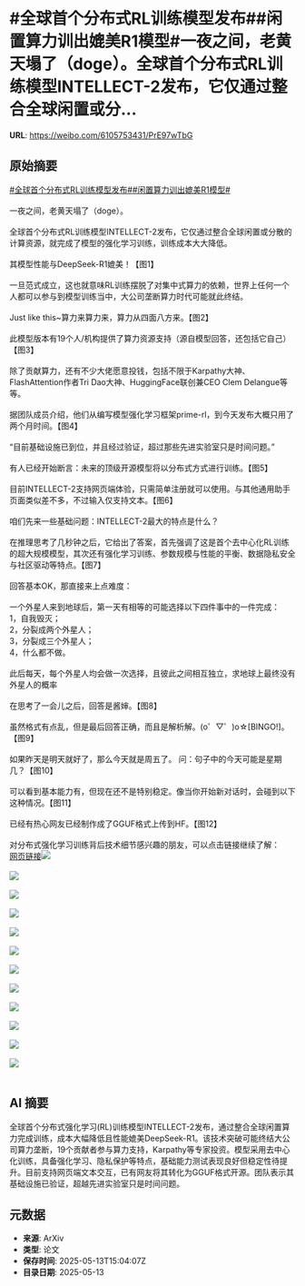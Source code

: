 # #全球首个分布式RL训练模型发布##闲置算力训出媲美R1模型#一夜之间，老黄天塌了（doge）。全球首个分布式RL训练模型INTELLECT-2发布，它仅通过整合全球闲置或分...

**URL**: https://weibo.com/6105753431/PrE97wTbG

## 原始摘要

<a href="https://m.weibo.cn/search?containerid=231522type%3D1%26t%3D10%26q%3D%23%E5%85%A8%E7%90%83%E9%A6%96%E4%B8%AA%E5%88%86%E5%B8%83%E5%BC%8FRL%E8%AE%AD%E7%BB%83%E6%A8%A1%E5%9E%8B%E5%8F%91%E5%B8%83%23&amp;extparam=%23%E5%85%A8%E7%90%83%E9%A6%96%E4%B8%AA%E5%88%86%E5%B8%83%E5%BC%8FRL%E8%AE%AD%E7%BB%83%E6%A8%A1%E5%9E%8B%E5%8F%91%E5%B8%83%23" data-hide=""><span class="surl-text">#全球首个分布式RL训练模型发布#</span></a><a href="https://m.weibo.cn/search?containerid=231522type%3D1%26t%3D10%26q%3D%23%E9%97%B2%E7%BD%AE%E7%AE%97%E5%8A%9B%E8%AE%AD%E5%87%BA%E5%AA%B2%E7%BE%8ER1%E6%A8%A1%E5%9E%8B%23&amp;extparam=%23%E9%97%B2%E7%BD%AE%E7%AE%97%E5%8A%9B%E8%AE%AD%E5%87%BA%E5%AA%B2%E7%BE%8ER1%E6%A8%A1%E5%9E%8B%23" data-hide=""><span class="surl-text">#闲置算力训出媲美R1模型#</span></a><br><br>一夜之间，老黄天塌了（doge）。<br><br>全球首个分布式RL训练模型INTELLECT-2发布，它仅通过整合全球闲置或分散的计算资源，就完成了模型的强化学习训练，训练成本大大降低。<br><br>其模型性能与DeepSeek-R1媲美！【图1】<br><br>一旦范式成立，这也就意味RL训练摆脱了对集中式算力的依赖，世界上任何一个人都可以参与到模型训练当中，大公司垄断算力时代可能就此终结。<br><br>Just like this~算力来算力来，算力从四面八方来。【图2】<br><br>此模型版本有19个人/机构提供了算力资源支持（源自模型回答，还包括它自己）【图3】<br><br>除了贡献算力，还有不少大佬愿意投钱，包括不限于Karpathy大神、FlashAttention作者Tri Dao大神、HuggingFace联创兼CEO Clem Delangue等等。<br><br>据团队成员介绍，他们从编写模型强化学习框架prime-rl，到今天发布大概只用了两个月时间。【图4】<br><br>“目前基础设施已到位，并且经过验证，超过那些先进实验室只是时间问题。”<br><br>有人已经开始断言：未来的顶级开源模型将以分布式方式进行训练。【图5】<br><br>目前INTELLECT-2支持网页端体验，只需简单注册就可以使用。与其他通用助手页面类似差不多，不过输入仅支持文本。【图6】<br><br>咱们先来一些基础问题：INTELLECT-2最大的特点是什么？<br><br>在推理思考了几秒钟之后，它给出了答案，首先强调了这是首个去中心化RL训练的超大规模模型，其次还有强化学习训练、参数规模与性能的平衡、数据隐私安全与社区驱动等特点。【图7】<br><br>回答基本OK，那直接来上点难度：<br><br>一个外星人来到地球后，第一天有相等的可能选择以下四件事中的一件完成：<br>1，自我毁灭；<br>2，分裂成两个外星人；<br>3，分裂成三个外星人；<br>4，什么都不做。<br><br>此后每天，每个外星人均会做一次选择，且彼此之间相互独立，求地球上最终没有外星人的概率<br><br>在思考了一会儿之后，回答是酱婶。【图8】<br><br>虽然格式有点乱，但是最后回答正确，而且是解析解。(o゜▽゜)o☆[BINGO!]。【图9】<br><br>如果昨天是明天就好了，那么今天就是周五了。 问：句子中的今天可能是星期几？【图10】<br><br>可以看到基本能力有，但现在还不是特别稳定。像当你开始新对话时，会碰到以下这种情况。【图11】<br><br>已经有热心网友已经制作成了GGUF格式上传到HF。【图12】<br><br>对分布式强化学习训练背后技术细节感兴趣的朋友，可以点击链接继续了解：<a href="https://weibo.cn/sinaurl?u=https%3A%2F%2Fmp.weixin.qq.com%2Fs%2FNjQi_KAE18YkIBEqttnUuQ" data-hide=""><span class="url-icon"><img style="width: 1rem;height: 1rem" src="https://h5.sinaimg.cn/upload/2015/09/25/3/timeline_card_small_web_default.png" referrerpolicy="no-referrer"></span><span class="surl-text">网页链接</span></a><img style="" src="https://tvax4.sinaimg.cn/large/006Fd7o3gy1i1dzhxdgtsj30zk083dir.jpg" referrerpolicy="no-referrer"><br><br><img style="" src="https://tvax1.sinaimg.cn/large/006Fd7o3gy1i1dzi1a6l8j30zk0kxqhi.jpg" referrerpolicy="no-referrer"><br><br><img style="" src="https://tvax1.sinaimg.cn/large/006Fd7o3gy1i1dzidqx6rg31480ukb2a.gif" referrerpolicy="no-referrer"><br><br><img style="" src="https://tvax3.sinaimg.cn/large/006Fd7o3gy1i1dziemj8tj30ls0hiwj2.jpg" referrerpolicy="no-referrer"><br><br><img style="" src="https://tvax1.sinaimg.cn/large/006Fd7o3gy1i1dzignfehj30m403g3zh.jpg" referrerpolicy="no-referrer"><br><br><img style="" src="https://tvax3.sinaimg.cn/large/006Fd7o3gy1i1dziizpz4j30zk0nvn0e.jpg" referrerpolicy="no-referrer"><br><br><img style="" src="https://tvax3.sinaimg.cn/large/006Fd7o3gy1i1dzk7x7zpg30pu0kdqvc.gif" referrerpolicy="no-referrer"><br><br><img style="" src="https://tvax2.sinaimg.cn/large/006Fd7o3gy1i1dzkceg3yg30qi0q0u11.gif" referrerpolicy="no-referrer"><br><br><img style="" src="https://tvax3.sinaimg.cn/large/006Fd7o3gy1i1dzix72emj30xk0xuwmb.jpg" referrerpolicy="no-referrer"><br><br><img style="" src="https://tvax4.sinaimg.cn/large/006Fd7o3gy1i1dzkt5gsqg30ox0lkqv6.gif" referrerpolicy="no-referrer"><br><br><img style="" src="https://tvax3.sinaimg.cn/large/006Fd7o3gy1i1dzj6ztfpj30j404emxj.jpg" referrerpolicy="no-referrer"><br><br><img style="" src="https://tvax1.sinaimg.cn/large/006Fd7o3gy1i1dzj93sn3j30zk0sx169.jpg" referrerpolicy="no-referrer"><br><br>

## AI 摘要

全球首个分布式强化学习(RL)训练模型INTELLECT-2发布，通过整合全球闲置算力完成训练，成本大幅降低且性能媲美DeepSeek-R1。该技术突破可能终结大公司算力垄断，19个贡献者参与算力支持，Karpathy等专家投资。模型采用去中心化训练，具备强化学习、隐私保护等特点，基础能力测试表现良好但稳定性待提升。目前支持网页端文本交互，已有网友将其转化为GGUF格式开源。团队表示其基础设施已验证，超越先进实验室只是时间问题。

## 元数据

- **来源**: ArXiv
- **类型**: 论文
- **保存时间**: 2025-05-13T15:04:07Z
- **目录日期**: 2025-05-13
